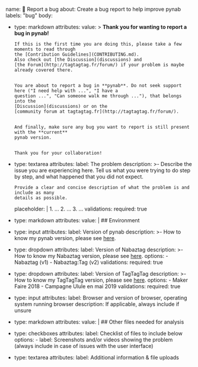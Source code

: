 name: 🐛 Report a bug
about: Create a bug report to help improve pynab
labels: "bug"
body:
  - type: markdown
    attributes:
      value: >
        **Thank you for wanting to report a bug in pynab!**


        If this is the first time you are doing this, please take a few moments to read through
        the [Contribution Guidelines](CONTRIBUTING.md).
        Also check out [the Discussion](discussions) and
        [the Forum](http://tagtagtag.fr/forum/) if your problem is maybe already covered there.


        You are about to report a bug in **pynab**. Do not seek support here ("I need help with ...", "I have a
        question ...", "Can someone walk me through ..."), that belongs into the
        [Discussion](discussions) or on the
        [community forum at tagtagtag.fr](http://tagtagtag.fr/forum/).


        And finally, make sure any bug you want to report is still present with the **current**
        pynab version.


        Thank you for your collaboration!
  - type: textarea
    attributes:
      label: The problem
      description: >-
        Describe the issue you are experiencing here. Tell us what you were trying to do
        step by step, and what happened that you did not expect.

        Provide a clear and concise description of what the problem is and include as many
        details as possible.
      placeholder: |
        1. ...
        2. ...
        3. ...
    validations:
      required: true
  - type: markdown
    attributes:
      value: |
        ## Environment
  - type: input
    attributes:
      label: Version of pynab
      description: >-
        How to know my pynab version, please see [here](#).
  - type: dropdown
    attributes:
      label: Version of Nabaztag
      description: >-
        How to know my Nabaztag version, please see [here](#).
      options:
        - Nabaztag (v1)
        - Nabaztag:Tag (v2)
    validations:
      required: true
  - type: dropdown
    attributes:
      label: Version of TagTagTag
      description: >-
        How to know my TagTagTag version, please see [here](#).
      options:
        - Maker Faire 2018
        - Campagne Ulule en mai 2019
    validations:
      required: true
  - type: input
    attributes:
      label: Browser and version of browser, operating system running browser
      description: If applicable, always include if unsure

  - type: markdown
    attributes:
      value: |
        ## Other files needed for analysis
  - type: checkboxes
    attributes:
      label: Checklist of files to include below
      options:
        - label: Screenshots and/or videos showing the problem (always include in case of issues with the user interface)
  - type: textarea
    attributes:
      label: Additional information & file uploads
